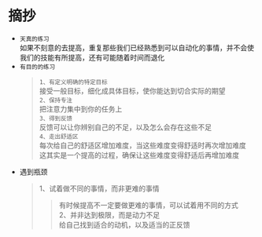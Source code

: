 # 摘抄
* `天真的练习`<br>
    如果不刻意的去提高，重复那些我们已经熟悉到可以自动化的事情，并不会使我们的技能有所提高，还有可能随着时间而退化
* `有目的的练习`<br>
    >`1、有定义明确的特定目标`<br>
        接受一般目标，细化成具体目标，使你能达到切合实际的期望<br>
    >`2、保持专注`<br>
        把注意力集中到你的任务上<br>
    >`3、得到反馈`<br>
        反馈可以让你辨别自己的不足，以及怎么会存在这些不足<br>
    >`4、走出舒适区`<br>
        每次给自己的舒适区增加难度，当这些难度变得舒适时再次增加难度<br>
        这其实是一个提高的过程，确保让这些难度变得舒适后再增加难度<br>
* 遇到瓶颈<br>
    >1、试着做不同的事情，而非更难的事情<br>
    >>有时候提高不一定要做更难的事情，可以试着用不同的方式<br>
    >2、并非达到极限，而是动力不足<br>
    >>给自己找到适合的动机，以及适当的正反馈<br>

